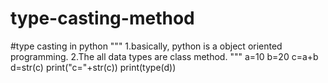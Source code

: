 # type-casting-method
#type casting in python
"""
1.basically, python is a object oriented programming.
2.The all data types are class method.
"""
a=10
b=20
c=a+b
d=str(c)
print("c="+str(c))
print(type(d))
